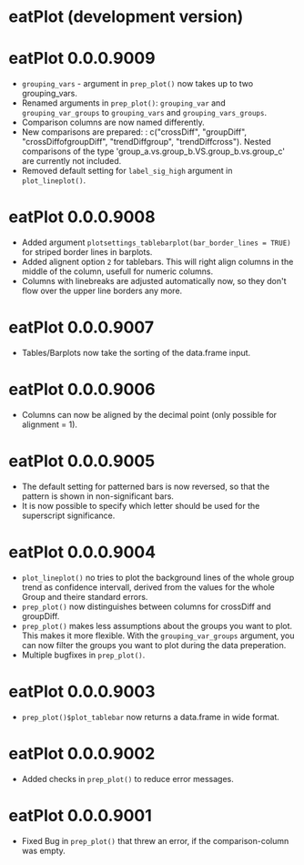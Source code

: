 # eatPlot (development version)

# eatPlot 0.0.0.9009
* `grouping_vars` - argument in `prep_plot()` now takes up to two grouping_vars. 
* Renamed arguments in `prep_plot()`: `grouping_var` and `grouping_var_groups` to `grouping_vars` and `grouping_vars_groups`.
* Comparison columns are now named differently. 
* New comparisons are prepared: : c("crossDiff", "groupDiff", "crossDiffofgroupDiff", "trendDiffgroup", "trendDiffcross"). Nested comparisons of the type 'group_a.vs.group_b.VS.group_b.vs.group_c' are currently not included. 
* Removed default setting for `label_sig_high` argument in `plot_lineplot()`.  

# eatPlot 0.0.0.9008
* Added argument `plotsettings_tablebarplot(bar_border_lines = TRUE)` for striped border lines in barplots.
* Added alignent option `2` for tablebars. This will right align columns in the middle of the column, usefull for numeric columns. 
* Columns with linebreaks are adjusted automatically now, so they don't flow over the upper line borders any more. 


# eatPlot 0.0.0.9007
* Tables/Barplots now take the sorting of the data.frame input. 

# eatPlot 0.0.0.9006
* Columns can now be aligned by the decimal point (only possible for alignment = 1).

# eatPlot 0.0.0.9005
* The default setting for patterned bars is now reversed, so that the pattern is shown in non-significant bars. 
* It is now possible to specify which letter should be used for the superscript significance.

# eatPlot 0.0.0.9004
* `plot_lineplot()` no tries to plot the background lines of the whole group trend as confidence intervall, derived from the values for the whole Group and theire standard errors. 
* `prep_plot()` now distinguishes between columns for crossDiff and groupDiff. 
* `prep_plot()` makes less assumptions about the groups you want to plot. This makes it more flexible. With the `grouping_var_groups` argument, you can now filter the groups you want to plot during the data preperation. 
* Multiple bugfixes in `prep_plot()`.


# eatPlot 0.0.0.9003
* `prep_plot()$plot_tablebar` now returns a data.frame in wide format. 

# eatPlot 0.0.0.9002
* Added checks in `prep_plot()` to reduce error messages.

# eatPlot 0.0.0.9001
* Fixed Bug in `prep_plot()` that threw an error, if the comparison-column was empty. 
